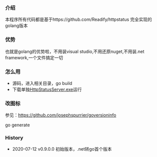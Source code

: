 ﻿### 介绍
本程序所有代码都是基于https://github.com/Readify/httpstatus 完全实现的golang版本

### 优势
也就是golang的优势啦，不用装visual studio,不用还原nuget,不用装.net framework,一个文件搞定一切

### 怎么用
- 源码，进入相关目录，go build
- 下载单独[HttpStatusServer.exe](https://github.com/yongfa365/HttpStatusServer/releases)运行

### 改图标
参见：https://github.com/josephspurrier/goversioninfo

go generate

### History
- 2020-07-12 v0.9.0.0 初始版本，.net转go首个版本
